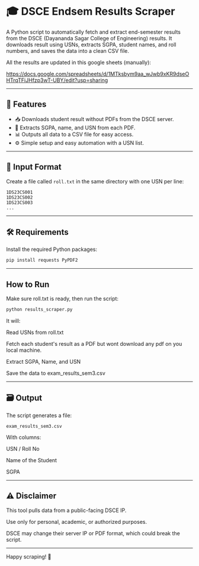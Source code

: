 # 🎓 DSCE Endsem Results Scraper

A Python script to automatically fetch and extract end-semester results from the DSCE (Dayananda Sagar College of Engineering) results. It downloads result using USNs, extracts SGPA, student names, and roll numbers, and saves the data into a clean CSV file.

All the results are updated in this google sheets (manually):

https://docs.google.com/spreadsheets/d/1MTksbym9aa_wJwb9xKR9dseOHTrqTFiJHfzp3wT-UBY/edit?usp=sharing

---

## 📌 Features

- 📥 Downloads student result without PDFs from the DSCE server.
- 🧾 Extracts SGPA, name, and USN from each PDF.
- 📊 Outputs all data to a CSV file for easy access.
- ⚙️ Simple setup and easy automation with a USN list.

---

## 📄 Input Format

Create a file called `roll.txt` in the same directory with one USN per line:

```
1DS23CS001
1DS23CS002
1DS23CS003
...
```
---

## 🛠️ Requirements

Install the required Python packages:

```bash
pip install requests PyPDF2
```
---

## How to Run
Make sure roll.txt is ready, then run the script:

```bash
python results_scraper.py
```

It will:

Read USNs from roll.txt

Fetch each student's result as a PDF but wont download any pdf on you local machine.

Extract SGPA, Name, and USN

Save the data to exam_results_sem3.csv

---

## 🗃️ Output
The script generates a file:
```
exam_results_sem3.csv
```
With columns:

USN / Roll No

Name of the Student

SGPA

---

## ⚠️ Disclaimer
This tool pulls data from a public-facing DSCE IP.

Use only for personal, academic, or authorized purposes.

DSCE may change their server IP or PDF format, which could break the script.

---
Happy scraping! 🚀
